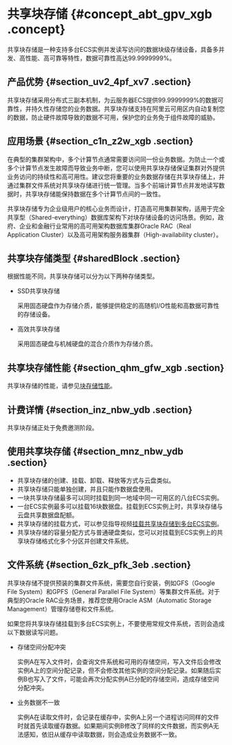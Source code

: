 # 共享块存储 {#concept_abt_gpv_xgb .concept}

共享块存储是一种支持多台ECS实例并发读写访问的数据块级存储设备，具备多并发、高性能、高可靠等特性，数据可靠性高达99.9999999%。

## 产品优势 {#section_uv2_4pf_xv7 .section}

共享块存储采用分布式三副本机制，为云服务器ECS提供99.9999999%的数据可靠性，并持久性存储您的业务数据。共享块存储支持在阿里云可用区内自动复制您的数据，防止硬件故障导致的数据不可用，保护您的业务免于组件故障的威胁。

## 应用场景 {#section_c1n_z2w_xgb .section}

在典型的集群架构中，多个计算节点通常需要访问同一份业务数据。为防止一个或多个计算节点发生故障而导致业务中断，您可以使用共享块存储保证集群对外提供业务访问的持续性和高可用性。建议您将重要的业务数据存储在共享块存储上，并通过集群文件系统对共享块存储进行统一管理。当多个前端计算节点并发地读写数据时，共享块存储能保持数据在多个计算节点间的一致性。

共享块存储专为企业级用户的核心业务而设计，打造高可用集群架构，适用于完全共享型（Shared-everything）数据库架构下对块存储设备的访问场景。例如，政府、企业和金融行业常用的高可用架构数据库集群Oracle RAC（Real Application Cluster）以及高可用架构服务器集群（High-availability cluster）。

## 共享块存储类型 {#sharedBlock .section}

根据性能不同，共享块存储可以分为以下两种存储类型。

-   SSD共享块存储

    采用固态硬盘作为存储介质，能够提供稳定的高随机I/O性能和高数据可靠性的存储设备。

-   高效共享块存储

    采用固态硬盘与机械硬盘的混合介质作为存储介质。


## 共享块存储性能 {#section_qhm_gfw_xgb .section}

共享块存储的性能，请参见[块存储性能](cn.zh-CN/块存储/块存储性能.md#)。

## 计费详情 {#section_inz_nbw_ydb .section}

共享块存储正处于免费邀测阶段。

## 使用共享块存储 {#section_mnz_nbw_ydb .section}

-   共享块存储的创建、挂载、卸载、释放等方式与云盘类似。
-   共享块存储只能单独创建，并且只能作数据盘使用。
-   一块共享块存储最多可以同时挂载到同一地域中同一可用区的八台ECS实例。
-   一台ECS实例最多可以挂载16块数据盘。挂载到ECS实例上时，共享块存储与云盘共享数据盘配额。
-   共享块存储的挂载方式，可以参见指导视频[挂载共享块存储到多台ECS实例](https://help.aliyun.com/document_detail/54749.html)。
-   共享块存储的容量分配方式与普通硬盘类似，您可以对挂载到ECS实例上的共享块存储格式化多个分区并创建文件系统。

## 文件系统 {#section_6zk_pfk_3eb .section}

共享块存储不提供预装的集群文件系统，需要您自行安装，例如GFS（Google File System）和GPFS（General Parallel File System）等集群文件系统。对于典型的Oracle RAC业务场景，推荐您使用Oracle ASM（Automatic Storage Management）管理存储卷和文件系统。

如果您将共享块存储挂载到多台ECS实例上，不要使用常规文件系统，否则会造成以下数据读写问题。

-   存储空间分配冲突

    实例A在写入文件时，会查询文件系统和可用的存储空间，写入文件后会修改实例A上的空间分配记录，但不会修改其他实例的空间分配记录。如果随后实例B也写入了文件，可能会再次分配实例A已分配的存储空间，造成存储空间分配冲突。

-   业务数据不一致

    实例A在读取文件时，会记录在缓存中，实例A上另一个进程访问同样的文件时就首先读取缓存数据。如果期间实例B修改了同样的文件数据，而实例A无法感知，依旧从缓存中读取数据，则会造成业务数据不一致。


